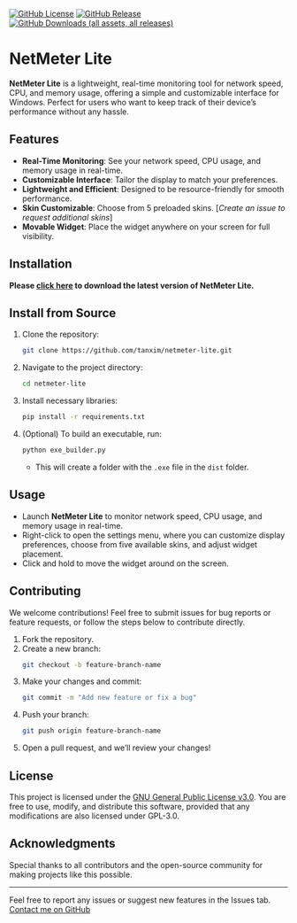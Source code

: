 [![GitHub License](https://img.shields.io/github/license/tanxim/NetMeter-Lite?style=flat-square)](https://github.com/Tanxim/NetMeter-Lite/blob/main/LICENSE)
[![GitHub Release](https://img.shields.io/github/v/release/tanxim/NetMeter-Lite?style=flat-square&color=blue)](https://github.com/tanxim/NetMeter-Lite/releases/latest)
[![GitHub Downloads (all assets, all releases)](https://img.shields.io/github/downloads/tanxim/netmeter-lite/total?style=flat-square&color=Green)](https://github.com/tanxim/NetMeter-Lite/releases)

# NetMeter Lite

**NetMeter Lite** is a lightweight, real-time monitoring tool for network speed, CPU, and memory usage, offering a simple and customizable interface for Windows. Perfect for users who want to keep track of their device’s performance without any hassle.

## Features

- **Real-Time Monitoring**: See your network speed, CPU usage, and memory usage in real-time.
- **Customizable Interface**: Tailor the display to match your preferences.
- **Lightweight and Efficient**: Designed to be resource-friendly for smooth performance.
- **Skin Customizable**: Choose from 5 preloaded skins. [_Create an issue to request additional skins_]
- **Movable Widget**: Place the widget anywhere on your screen for full visibility.

## Installation
**Please [click here](https://github.com/tanxim/NetMeter-lite/releases/latest) to download the latest version of NetMeter Lite.**

## Install from Source
1. Clone the repository:
    ```bash
    git clone https://github.com/tanxim/netmeter-lite.git
    ```
2. Navigate to the project directory:
    ```bash
    cd netmeter-lite
    ```
3. Install necessary libraries:
    ```bash
    pip install -r requirements.txt
    ```
4. (Optional) To build an executable, run:
    ```bash
    python exe_builder.py
    ```
   - This will create a folder with the `.exe` file in the `dist` folder.

## Usage

- Launch **NetMeter Lite** to monitor network speed, CPU usage, and memory usage in real-time.
- Right-click to open the settings menu, where you can customize display preferences, choose from five available skins, and adjust widget placement.
- Click and hold to move the widget around on the screen.

## Contributing

We welcome contributions! Feel free to submit issues for bug reports or feature requests, or follow the steps below to contribute directly.

1. Fork the repository.
2. Create a new branch:
    ```bash
    git checkout -b feature-branch-name
    ```
3. Make your changes and commit:
    ```bash
    git commit -m "Add new feature or fix a bug"
    ```
4. Push your branch:
    ```bash
    git push origin feature-branch-name
    ```
5. Open a pull request, and we’ll review your changes!

## License

This project is licensed under the [GNU General Public License v3.0](LICENSE). You are free to use, modify, and distribute this software, provided that any modifications are also licensed under GPL-3.0.

## Acknowledgments

Special thanks to all contributors and the open-source community for making projects like this possible.

---

Feel free to report any issues or suggest new features in the Issues tab.  
[Contact me on GitHub](https://github.com/tanxim)
